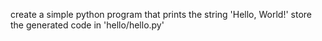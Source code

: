 create a simple python program that prints the string 'Hello, World!'
store the generated code in 'hello/hello.py'

